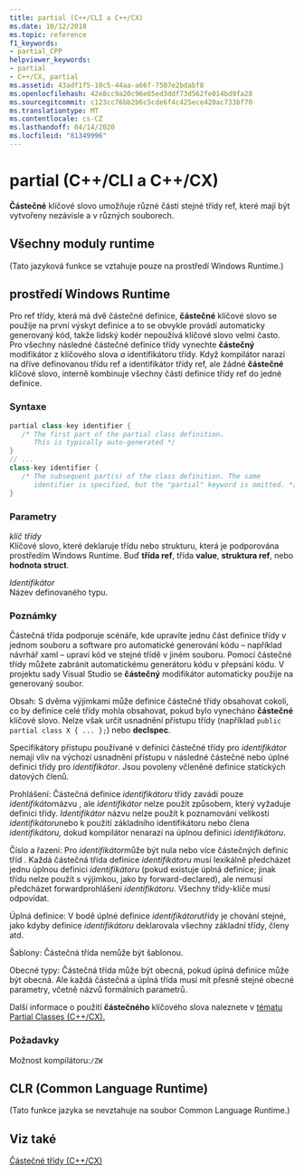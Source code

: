 ```yaml
---
title: partial (C++/CLI a C++/CX)
ms.date: 10/12/2018
ms.topic: reference
f1_keywords:
- partial_CPP
helpviewer_keywords:
- partial
- C++/CX, partial
ms.assetid: 43adf1f5-10c5-44aa-a66f-7507e2bdabf8
ms.openlocfilehash: 42e8cc9a20c96e65ed3ddf73d562fe014bd9fa28
ms.sourcegitcommit: c123cc76bb2b6c5cde6f4c425ece420ac733bf70
ms.translationtype: MT
ms.contentlocale: cs-CZ
ms.lasthandoff: 04/14/2020
ms.locfileid: "81349996"
---
```

# <a name="partial--ccli-and-ccx"></a>partial (C++/CLI a C++/CX)

**Částečné** klíčové slovo umožňuje různé části stejné třídy ref, které mají být vytvořeny nezávisle a v různých souborech.

## <a name="all-runtimes"></a>Všechny moduly runtime

(Tato jazyková funkce se vztahuje pouze na prostředí Windows Runtime.)

## <a name="windows-runtime"></a>prostředí Windows Runtime

Pro ref třídy, která má dvě částečné definice, **částečné** klíčové slovo se použije na první výskyt definice a to se obvykle provádí automaticky generovaný kód, takže lidský kodér nepoužívá klíčové slovo velmi často. Pro všechny následné částečné definice třídy vynechte **částečný** modifikátor z klíčového slova *a* identifikátoru třídy. Když kompilátor narazí na dříve definovanou třídu ref a identifikátor třídy ref, ale žádné **částečné** klíčové slovo, interně kombinuje všechny části definice třídy ref do jedné definice.

### <a name="syntax"></a>Syntaxe

```cpp
partial class-key identifier {
   /* The first part of the partial class definition.
      This is typically auto-generated */
}
// ...
class-key identifier {
   /* The subsequent part(s) of the class definition. The same
      identifier is specified, but the "partial" keyword is omitted. */
}
```

### <a name="parameters"></a>Parametry

*klíč třídy*<br/>
Klíčové slovo, které deklaruje třídu nebo strukturu, která je podporována prostředím Windows Runtime. Buď **třída ref**, třída **value**, **struktura ref**, nebo **hodnota struct**.

*Identifikátor*<br/>
Název definovaného typu.

### <a name="remarks"></a>Poznámky

Částečná třída podporuje scénáře, kde upravíte jednu část definice třídy v jednom souboru a software pro automatické generování kódu – například návrhář xaml – upraví kód ve stejné třídě v jiném souboru. Pomocí částečné třídy můžete zabránit automatickému generátoru kódu v přepsání kódu. V projektu sady Visual Studio se **částečný** modifikátor automaticky použije na generovaný soubor.

Obsah: S dvěma výjimkami může definice částečné třídy obsahovat cokoli, co by definice celé třídy mohla obsahovat, pokud bylo vynecháno **částečné** klíčové slovo. Nelze však určit usnadnění přístupu třídy (například `public partial class X { ... };`) nebo **declspec**.

Specifikátory přístupu používané v definici částečné třídy pro *identifikátor* nemají vliv na výchozí usnadnění přístupu v následné částečné nebo úplné definici třídy pro *identifikátor*. Jsou povoleny včleněné definice statických datových členů.

Prohlášení: Částečná definice *identifikátoru* třídy zavádí pouze *identifikátor*názvu , ale *identifikátor* nelze použít způsobem, který vyžaduje definici třídy. *Identifikátor* názvu nelze použít k poznamování velikosti *identifikátoru*nebo k použití základního identifikátoru nebo člena *identifikátoru,* dokud kompilátor nenarazí na úplnou definici *identifikátoru*.

Číslo a řazení: Pro *identifikátor*může být nula nebo více částečných definic tříd . Každá částečná třída definice *identifikátoru* musí lexikálně předcházet jednu úplnou definici *identifikátoru* (pokud existuje úplná definice; jinak třídu nelze použít s výjimkou, jako by forward-declared), ale nemusí předcházet forwardprohlášení *identifikátoru*. Všechny třídy-klíče musí odpovídat.

Úplná definice: V bodě úplné definice *identifikátoru*třídy je chování stejné, jako kdyby definice *identifikátoru* deklarovala všechny základní třídy, členy atd.

Šablony: Částečná třída nemůže být šablonou.

Obecné typy: Částečná třída může být obecná, pokud úplná definice může být obecná. Ale každá částečná a úplná třída musí mít přesně stejné obecné parametry, včetně názvů formálních parametrů.

Další informace o použití **částečného** klíčového slova naleznete v [tématu Partial Classes (C++/CX).](https://go.microsoft.com/fwlink/p/?LinkId=249023)

### <a name="requirements"></a>Požadavky

Možnost kompilátoru:`/ZW`

## <a name="common-language-runtime"></a>CLR (Common Language Runtime)

(Tato funkce jazyka se nevztahuje na soubor Common Language Runtime.)

## <a name="see-also"></a>Viz také

[Částečné třídy (C++/CX)](https://go.microsoft.com/fwlink/p/?LinkId=249023)

